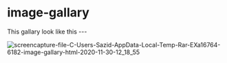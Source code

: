 # image-gallary

This gallary look like this --- 

![screencapture-file-C-Users-Sazid-AppData-Local-Temp-Rar-EXa16764-6182-image-gallary-html-2020-11-30-12_18_55](https://user-images.githubusercontent.com/68610034/136229613-a117ff6c-887e-4d8e-aaa2-e8bf5805e6f2.png)
